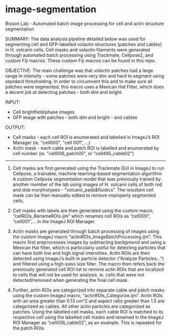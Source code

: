 # image-segmentation

Bisson Lab - Automated batch image processing for cell and actin structure segmentation



SUMMARY: The data analysis pipeline detailed below was used for segmenting cell and GFP-labelled volactin structures (patches and cables) in H. volcanii cells. Cell masks and volactin filaments were generated through automated batch processing using Trackmate, Cellpose2, and custom Fiji macros.
These custom Fiji macros can be found in this repo.


OBJECTIVE: The main challenge was that volactin patches had a large range in intensity - some patches were very dim and hard to segment using standard thresholding. In order to circumvent this and to make sure all patches were segmented, this macro uses a Mexican Hat Filter, which does a decent job at detecting patches - both dim and bright.


INPUT: 
- Cell brightfield/phase images
- GFP image with patches - both dim and bright - and cables

OUTPUT:
- Cell masks - each cell ROI is enumerated and labelled in ImageJ’s ROI Manager (ie. "cell000", "cell 001", ...)
- Actin mask - each cable and patch ROI is labelled and enumerated by cell number (ie. "cell006_patch05", or "cell495_cable02")


---------------------------------------------------------------------------------------------------



1. Cell masks are first generated using the Trackmate GUI in ImageJ to run Cellpose, a trainable, machine-learning–based segmentation algorithm. A custom Cellpose segmentation model that was previously trained by another member of the lab using images of H. volcanii cells of both rod and disk morphotypes - “volcanii_pads&fluidics”. The resultant cell mask can be then manually edited to remove improperly segmented cells. 



2. Cell masks with labels are then generated using the custom macro, “cellROIs_RenameROIs.ijm” which renames cell ROIs as “cell000”, “cell001”,... in the ImageJ ROI Manager.



3. Actin masks are generated through batch processing of images using the custom ImageJ macro “actinROIs_ImageBatchProcessing.ijm”. This macro first preprocesses images by subtracting background and using a Mexican Hat filter, which is particularly useful for detecting particles that can have both low and high signal intensities. Actin ROIs are then detected using ImageJ’s built-in particle detector (“Analyze Particles…”) and filtered using a high-pass size filter. The macro then refers back the previously generated cell ROI list to remove actin ROIs that are localized to cells that will not be used for analysis, ie. cells that were not detected/removed when generating the final cell mask. 



4. Further, actin ROIs are categorized into separate cable and patch masks using the custom ImageJ macro, “actinROIs_Categorize.ijm”. Actin ROIs with an area greater than 0.13 um^2 and aspect ratio greater than 1.5 are categorized as cables. All other actin particles are categorized as patches. Using the labelled cell masks, each cable ROI is matched to its respective cell using the labelled cell masks and renamed in the ImageJ ROI Manager as “cell006_cable02”, as an example. This is repeated for the patch ROIs.
